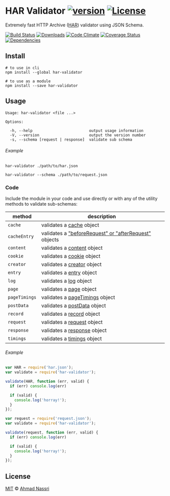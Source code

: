 # HAR Validator [![version][npm-version]][npm-url] [![License][npm-license]][license-url]

Extremely fast HTTP Archive ([HAR](http://www.softwareishard.com/blog/har-12-spec/)) validator using JSON Schema.

[![Build Status][travis-image]][travis-url]
[![Downloads][npm-downloads]][npm-url]
[![Code Climate][codeclimate-quality]][codeclimate-url]
[![Coverage Status][codeclimate-coverage]][codeclimate-url]
[![Dependencies][david-image]][david-url]

## Install

```shell
# to use in cli
npm install --global har-validator

# to use as a module
npm install --save har-validator
```

## Usage

```
Usage: har-validator <file ...>

Options:

  -h, --help                         output usage information
  -V, --version                      output the version number
  -s, --schema [request | response]  validate sub schema
```

###### Example


```shell
har-validator ./path/to/har.json

har-validator --schema ./path/to/request.json
```

### Code

Include the module in your code and use directly or with any of the utility methods to validate sub-schemas:

| method        | description                                                                                               |
| ------------- | --------------------------------------------------------------------------------------------------------- |
| `cache`       | validates a [cache](http://www.softwareishard.com/blog/har-12-spec/#cache) object                         |
| `cacheEntry`  | validates a ["beforeRequest" or "afterRequest"](http://www.softwareishard.com/blog/har-12-spec/#cache) objects |
| `content`     | validates a [content](http://www.softwareishard.com/blog/har-12-spec/#content) object                     |
| `cookie`      | validates a [cookie](http://www.softwareishard.com/blog/har-12-spec/#cookies) object                      |
| `creator`     | validates a [creator](http://www.softwareishard.com/blog/har-12-spec/#creator) object                     |
| `entry`       | validates a [entry](http://www.softwareishard.com/blog/har-12-spec/#entries) object                       |
| `log`         | validates a [log](http://www.softwareishard.com/blog/har-12-spec/#log) object                             |
| `page`        | validates a [page](http://www.softwareishard.com/blog/har-12-spec/#pages) object                          |
| `pageTimings` | validates a [pageTimings](http://www.softwareishard.com/blog/har-12-spec/#pageTimings) object             |
| `postData`    | validates a [postData](http://www.softwareishard.com/blog/har-12-spec/#postData) object                   |
| `record`      | validates a [record](http://www.softwareishard.com/blog/har-12-spec/#headers) object                      |
| `request`     | validates a [request](http://www.softwareishard.com/blog/har-12-spec/#request) object                     |
| `response`    | validates a [response](http://www.softwareishard.com/blog/har-12-spec/#response) object                   |
| `timings`     | validates a [timings](http://www.softwareishard.com/blog/har-12-spec/#timings) object                     |

###### Example

```js
var HAR = require('har.json');
var validate = require('har-validator');

validate(HAR, function (err, valid) {
  if (err) console.log(err)

  if (valid) {
    console.log('horray!');
  }
});
```

```js
var request = require('request.json');
var validate = require('har-validator');

validate(request, function (err, valid) {
  if (err) console.log(err)

  if (valid) {
    console.log('horray!');
  }
});
```

## License

[MIT](LICENSE) &copy; [Ahmad Nassri](https://www.ahmadnassri.com)

[license-url]: https://github.com/ahmadnassri/har-validator/blob/master/LICENSE

[travis-url]: https://travis-ci.org/ahmadnassri/har-validator
[travis-image]: https://img.shields.io/travis/ahmadnassri/har-validator.svg?style=flat-square

[npm-url]: https://www.npmjs.com/package/har-validator
[npm-license]: https://img.shields.io/npm/l/har-validator.svg?style=flat-square
[npm-version]: https://img.shields.io/npm/v/har-validator.svg?style=flat-square
[npm-downloads]: https://img.shields.io/npm/dm/har-validator.svg?style=flat-square

[codeclimate-url]: https://codeclimate.com/github/Ahmadnassri/har-validator
[codeclimate-quality]: https://img.shields.io/codeclimate/github/Ahmadnassri/har-validator.svg?style=flat-square
[codeclimate-coverage]: https://img.shields.io/codeclimate/coverage/github/Ahmadnassri/har-validator.svg?style=flat-square

[david-url]: https://david-dm.org/ahmadnassri/har-validator
[david-image]: https://img.shields.io/david/ahmadnassri/har-validator.svg?style=flat-square
